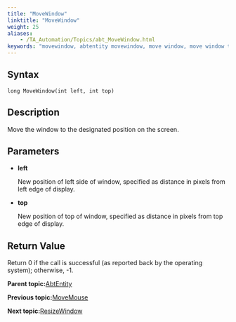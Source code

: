 ```yaml
--- 
title: "MoveWindow"
linktitle: "MoveWindow"
weight: 25
aliases: 
    - /TA_Automation/Topics/abt_MoveWindow.html
keywords: "movewindow, abtentity movewindow, move window, move window to new position, move window to new position"
---
```


## Syntax

`long MoveWindow(int left, int top)`

## Description

Move the window to the designated position on the screen.

## Parameters

-   **left**

    New position of left side of window, specified as distance in pixels from left edge of display.

-   **top**

    New position of top of window, specified as distance in pixels from top edge of display.


## Return Value

Return 0 if the call is successful \(as reported back by the operating system\); otherwise, -1.

**Parent topic:**[AbtEntity](/TA_Automation/Topics/abt_AbtEntity.html)

**Previous topic:**[MoveMouse](/TA_Automation/Topics/abt_MoveMouse.html)

**Next topic:**[ResizeWindow](/TA_Automation/Topics/abt_ResizeWindow.html)

